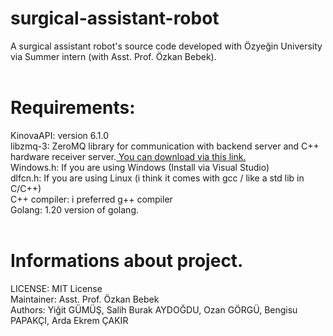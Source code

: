 # surgical-assistant-robot
A surgical assistant robot's source code developed with Özyeğin University via Summer
intern (with Asst. Prof. Özkan Bebek).
<br>
<br>

# Requirements:
KinovaAPI: version 6.1.0
<br>
libzmq-3: ZeroMQ library for communication with backend server and C++ hardware receiver server.<a href="https://zeromq.org/download/"> You can download via this link.</a>
<br>
Windows.h: If you are using Windows (Install via Visual Studio)
<br>
dlfcn.h: If you are using Linux (i think it comes with gcc / like a std lib in C/C++)
<br>
C++ compiler: i preferred g++ compiler
<br>
Golang: 1.20 version of golang.
<br>
<br>

# Informations about project.

LICENSE: MIT License <br>
Maintainer: Asst. Prof. Özkan Bebek <br>
Authors: Yiğit GÜMÜŞ, Salih Burak AYDOĞDU, Ozan GÖRGÜ, Bengisu PAPAKÇI, Arda Ekrem ÇAKIR
